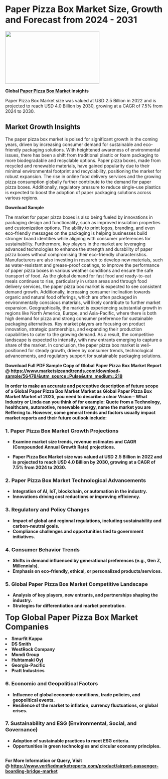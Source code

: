 <H1>Paper Pizza Box Market Size, Growth and Forecast from 2024 - 2031</H1><img class="aligncenter size-medium wp-image-584254" src="https://thirdeyenews.in/wp-content/uploads/2024/09/Global-Market-Research-300x168.jpeg" alt="" width="300" height="168" /><p><strong>Global&nbsp;<a href="https://www.marketsizeandtrends.com/download-sample/56478/&amp;utm_source=Pulse&amp;utm_medium=218">Paper Pizza Box Market</a> Insights</strong></p><p>Paper Pizza Box Market size was valued at USD 2.5 Billion in 2022 and is projected to reach USD 4.0 Billion by 2030, growing at a CAGR of 7.5% from 2024 to 2030.</p><p><h2>Market Growth Insights</h2> <p>The paper pizza box market is poised for significant growth in the coming years, driven by increasing consumer demand for sustainable and eco-friendly packaging solutions. With heightened awareness of environmental issues, there has been a shift from traditional plastic or foam packaging to more biodegradable and recyclable options. Paper pizza boxes, made from recycled and renewable materials, have gained popularity due to their minimal environmental footprint and recyclability, positioning the market for robust expansion. The rise in online food delivery services and the growing pizza consumption globally further contribute to the demand for paper pizza boxes. Additionally, regulatory pressure to reduce single-use plastics is expected to boost the adoption of paper packaging solutions across various regions.</p> <p><strong>Download Sample</strong></p> <p>The market for paper pizza boxes is also being fueled by innovations in packaging design and functionality, such as improved insulation properties and customization options. The ability to print logos, branding, and even eco-friendly messages on the packaging is helping businesses build stronger brand identities while aligning with consumer preferences for sustainability. Furthermore, key players in the market are leveraging advanced technologies to enhance the strength and durability of paper pizza boxes without compromising their eco-friendly characteristics. Manufacturers are also investing in research to develop new materials, such as water-resistant and grease-proof coatings, to improve the performance of paper pizza boxes in various weather conditions and ensure the safe transport of food. As the global demand for fast food and ready-to-eat meals continues to rise, particularly in urban areas and through food delivery services, the paper pizza box market is expected to see consistent demand growth. Additionally, increasing consumer inclination towards organic and natural food offerings, which are often packaged in environmentally conscious materials, will likely contribute to further market expansion. Geographically, the market is experiencing substantial growth in regions like North America, Europe, and Asia-Pacific, where there is both high demand for pizza and strong consumer preference for sustainable packaging alternatives. Key market players are focusing on product innovation, strategic partnerships, and expanding their production capabilities to cater to the growing demand. As a result, the competitive landscape is expected to intensify, with new entrants emerging to capture a share of the market. In conclusion, the paper pizza box market is well-positioned for steady growth, driven by consumer trends, technological advancements, and regulatory support for sustainable packaging solutions.</p> <p><strong></p><p><span class=""><strong>Download Full PDF Sample Copy of Global Paper Pizza Box Market Report</strong> @ <a href="https://www.marketsizeandtrends.com/download-sample/56478/&amp;utm_source=Pulse&amp;utm_medium=218" target="_blank">https://www.marketsizeandtrends.com/download-sample/56478/&amp;utm_source=Pulse&amp;utm_medium=218</a></span></p><p>In order to make an accurate and perceptive description of future scope of a Global&nbsp;Paper Pizza Box Market Market as Global&nbsp;Paper Pizza Box Market Market of 2025, you need to describe a clear Vision &ndash; What Industry or Linda can you think of for example: Quote from a Technology, healthcare, automotive, renewable energy, name the market you are Reffering to. However, some general trends and factors usually impact market reports and their future outlook include:</p><h3>1.&nbsp;<strong>Paper Pizza Box Market Growth Projections</strong></h3><ul><li>Examine market size trends, revenue estimates and CAGR (Compounded Annual Growth Rate) projections.</li><li><p>Paper Pizza Box Market size was valued at USD 2.5 Billion in 2022 and is projected to reach USD 4.0 Billion by 2030, growing at a CAGR of 7.5% from 2024 to 2030.</p></li></ul><h3>2.&nbsp;<strong>Paper Pizza Box Market Technological Advancements</strong></h3><ul><li>Integration of AI, IoT, blockchain, or automation in the industry.</li><li>Innovations driving cost reductions or improving efficiency.</li></ul><h3>3.&nbsp;<strong>Regulatory and Policy Changes</strong></h3><ul><li>Impact of global and regional regulations, including sustainability and carbon-neutral goals.</li><li>Compliance challenges and opportunities tied to government initiatives.</li></ul><h3>4.&nbsp;<strong>Consumer Behavior Trends</strong></h3><ul><li>Shifts in demand influenced by generational preferences (e.g., Gen Z, Millennials).</li><li>Emphasis on eco-friendly, ethical, or personalized products/services.</li></ul><h3>5.&nbsp;<strong>Global Paper Pizza Box Market Competitive Landscape</strong></h3><ul><li>Analysis of key players, new entrants, and partnerships shaping the industry.</li><li>Strategies for differentiation and market penetration.</li></ul><p data-pm-slice="1 1 []"><span style="color: inherit; font-family: inherit; font-size: 25px;">Top Global Paper Pizza Box Market Companies</span></p><div class="" data-test-id=""><p><li>Smurfit Kappa</li><li> DS Smith</li><li> WestRock Company</li><li> Mondi Group</li><li> Huhtamaki Oyj</li><li> Georgia-Pacific</li><li> Pratt Industries</li></p></div><h3>6.&nbsp;<strong>Economic and Geopolitical Factors</strong></h3><ul><li>Influence of global economic conditions, trade policies, and geopolitical events.</li><li>Resilience of the market to inflation, currency fluctuations, or global crises.</li></ul><h3>7.&nbsp;<strong>Sustainability and ESG (Environmental, Social, and Governance)</strong></h3><ul><li>Adoption of sustainable practices to meet ESG criteria.</li><li>Opportunities in green technologies and circular economy principles.</li></ul><h2><strong style="font-size: 14px;">For More Information or Query, Visit @&nbsp;</strong><a style="background-color: #ffffff; font-size: 14px;" href="https://www.marketsizeandtrends.com/report/paper-pizza-box-market/" target="_blank">https://www.verifiedmarketreports.com/product/airport-passenger-boarding-bridge-market</a></h2>
